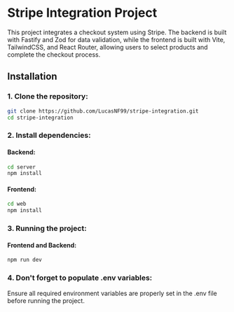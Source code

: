 # Stripe Integration Project
This project integrates a checkout system using Stripe. The backend is built with Fastify and Zod for data validation, while the frontend is built with Vite, TailwindCSS, and React Router, allowing users to select products and complete the checkout process.

## Installation
### 1. Clone the repository:
```bash
git clone https://github.com/LucasNF99/stripe-integration.git
cd stripe-integration
```

### 2. Install dependencies:

#### Backend:
```bash
cd server
npm install
```

#### Frontend:
```bash
cd web
npm install
```

### 3. Running the project:
#### Frontend and Backend:
```bash
npm run dev
```

### 4. Don't forget to populate .env variables:
Ensure all required environment variables are properly set in the .env file before running the project.